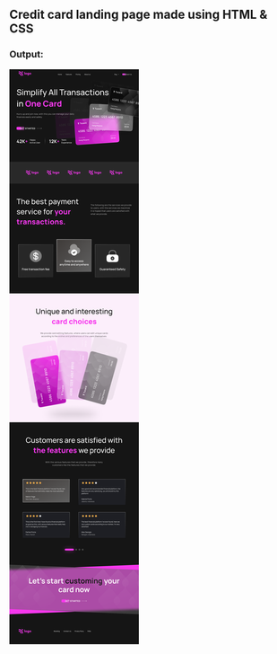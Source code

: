 ## Credit card landing page made using HTML & CSS

### Output:
![Output](./photos/Credit%20card%20landing%20page.png)